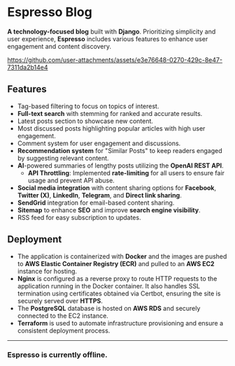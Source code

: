 # Espresso Blog  


**A technology-focused blog** built with **Django**. Prioritizing simplicity and user experience, **Espresso** includes various features to enhance user engagement and content discovery.  

https://github.com/user-attachments/assets/e3e76648-0270-429c-8e47-7311da2b14e4

## Features  

- Tag-based filtering to focus on topics of interest.  
- **Full-text search** with stemming for ranked and accurate results. 
- Latest posts section to showcase new content.  
- Most discussed posts highlighting popular articles with high user engagement.  
- Comment system for user engagement and discussions.
- **Recommendation system** for "Similar Posts" to keep readers engaged by suggesting relevant content.  
- **AI**-powered summaries of lengthy posts utilizing the **OpenAI REST API**.
    - **API Throttling**: Implemented **rate-limiting** for all users to ensure fair usage and prevent API abuse. 
- **Social media integration** with content sharing options for **Facebook**, **Twitter (X)**, **LinkedIn**, **Telegram**, and **Direct link sharing**.  
- **SendGrid** integration for email-based content sharing. 
- **Sitemap** to enhance **SEO** and improve **search engine visibility**.
- RSS feed for easy subscription to updates. 


## Deployment  

- The application is containerized with **Docker** and the images are pushed to **AWS Elastic Container Registry (ECR)** and pulled to an **AWS EC2** instance for hosting.  
- **Nginx** is configured as a reverse proxy to route HTTP requests to the application running in the Docker container. It also handles SSL termination using certificates obtained via Certbot, ensuring the site is securely served over **HTTPS**.
- The **PostgreSQL** database is hosted on **AWS RDS** and securely connected to the EC2 instance.  
- **Terraform** is used to automate infrastructure provisioning and ensure a consistent deployment process.

---
### Espresso is currently offline.
